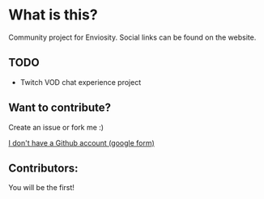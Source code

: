 What is this?
=================
Community project for Enviosity. Social links can be found on the website.

TODO
-----------------
- Twitch VOD chat experience project

Want to contribute?
-----------------
Create an issue or fork me :)

[I don't have a Github account (google form)](https://docs.google.com/forms/d/e/1FAIpQLSfhFWn7bBVO-O9UFF2hjhVfA-3QN2SM8iMILpTOEYD7F7QXuA/formResponse)

Contributors:
-----------------
You will be the first!
